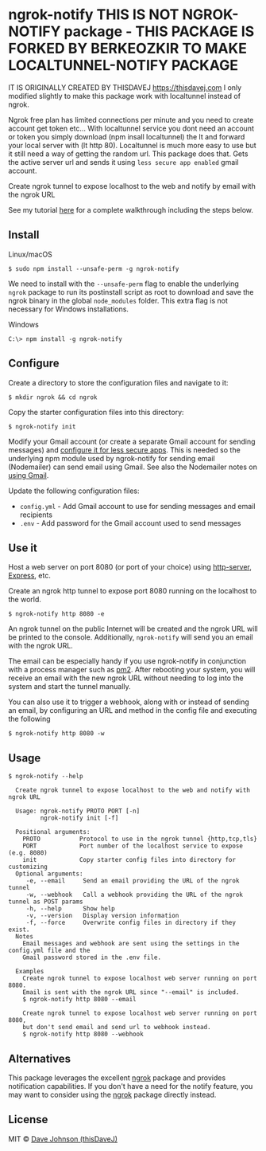 # ngrok-notify THIS IS NOT NGROK-NOTIFY package - THIS PACKAGE IS FORKED BY BERKEOZKIR TO MAKE LOCALTUNNEL-NOTIFY PACKAGE
IT IS ORIGINALLY CREATED BY THISDAVEJ https://thisdavej.com I only modified slightly to make this package work with localtunnel instead of ngrok.

Ngrok free plan has limited connections per minute and you need to create account get token etc...
With localtunnel service you dont need an account or token you simply download (npm insall localtunnel) the lt and forward your local server with (lt http 80).
Localtunnel is much more easy to use but it still need a way of getting the random url. This package does that. Gets the active server url and sends it using ``less secure app enabled`` gmail account.

Create ngrok tunnel to expose localhost to the web and notify by email with the ngrok URL

See my tutorial [here](https://thisdavej.com/how-to-host-a-raspberry-pi-web-server-on-the-internet-with-ngrok/) for a complete walkthrough including the steps below.

## Install

Linux/macOS

```
$ sudo npm install --unsafe-perm -g ngrok-notify
```

We need to install with the `--unsafe-perm` flag to enable the underlying `ngrok` package to run its postinstall script as root to download and save the ngrok binary in the global `node_modules` folder.  This extra flag is not necessary for Windows installations.

Windows

```
C:\> npm install -g ngrok-notify
```

## Configure

Create a directory to store the configuration files and navigate to it:

```shell
$ mkdir ngrok && cd ngrok
```

Copy the starter configuration files into this directory:

```shell
$ ngrok-notify init
```

Modify your Gmail account (or create a separate Gmail account for sending messages) and [configure it for less secure apps](https://support.google.com/accounts/answer/6010255).  This is needed so the underlying npm module used by ngrok-notify for sending email (Nodemailer) can send email using Gmail.  See also the Nodemailer notes on [using Gmail](https://community.nodemailer.com/using-gmail/).

Update the following configuration files:

- `config.yml` - Add Gmail account to use for sending messages and email recipients
- `.env` - Add password for the Gmail account used to send messages

## Use it

Host a web server on port 8080 (or port of your choice) using [http-server](https://www.npmjs.com/package/http-server), [Express](https://www.npmjs.com/package/express), etc.

Create an ngrok http tunnel to expose port 8080 running on the localhost to the world.

```shell
$ ngrok-notify http 8080 -e
```

An ngrok tunnel on the public Internet will be created and the ngrok URL will be printed to the console.  Additionally, `ngrok-notify` will send you an email with the ngrok URL.

The email can be especially handy if you use ngrok-notify in conjunction with a process manager such as [pm2](http://pm2.keymetrics.io/).  After rebooting your system, you will receive an email with the new ngrok URL without needing to log into the system and start the tunnel manually.

You can also use it to trigger a webhook, along with or instead of sending an email, by configuring an URL and method in the config file and executing the following

```shell
$ ngrok-notify http 8080 -w
```

## Usage

```
$ ngrok-notify --help

  Create ngrok tunnel to expose localhost to the web and notify with ngrok URL

  Usage: ngrok-notify PROTO PORT [-n]
         ngrok-notify init [-f]

  Positional arguments:
    PROTO           Protocol to use in the ngrok tunnel {http,tcp,tls}
    PORT            Port number of the localhost service to expose (e.g. 8080)
    init            Copy starter config files into directory for customizing
  Optional arguments:
     -e, --email     Send an email providing the URL of the ngrok tunnel
     -w, --webhook   Call a webhook providing the URL of the ngrok tunnel as POST params
     -h, --help      Show help
     -v, --version   Display version information
     -f, --force     Overwrite config files in directory if they exist.
  Notes
    Email messages and webhook are sent using the settings in the config.yml file and the
    Gmail password stored in the .env file.

  Examples
    Create ngrok tunnel to expose localhost web server running on port 8080.
    Email is sent with the ngrok URL since "--email" is included.
    $ ngrok-notify http 8080 --email

    Create ngrok tunnel to expose localhost web server running on port 8080,
    but don't send email and send url to webhook instead.
    $ ngrok-notify http 8080 --webhook
```

## Alternatives

This package leverages the excellent [ngrok](https://www.npmjs.com/package/ngrok) package and provides notification capabilities.  If you don't have a need for the notify feature, you may want to consider using the [ngrok](https://www.npmjs.com/package/ngrok) package directly instead.

## License

MIT © [Dave Johnson (thisDaveJ)](http://thisdavej.com)
